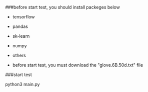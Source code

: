 ###before start test, you should install packeges below
* tensorflow
* pandas
* sk-learn
* numpy
* others

* before start test, you must download the "glove.6B.50d.txt" file

###start test

python3 main.py